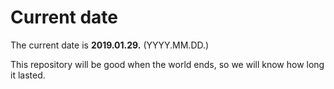 # Current date

The current date is **2019.01.29.** (YYYY.MM.DD.)

This repository will be good when the world ends, so we will know how long it lasted.
